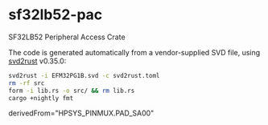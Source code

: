 # sf32lb52-pac
SF32LB52 Peripheral Access Crate

The code is generated automatically from a vendor-supplied SVD file, using [svd2rust](https://docs.rs/svd2rust) v0.35.0:

```sh
svd2rust -i EFM32PG1B.svd -c svd2rust.toml
rm -rf src
form -i lib.rs -o src/ && rm lib.rs
cargo +nightly fmt
```

derivedFrom="HPSYS_PINMUX.PAD_SA00"